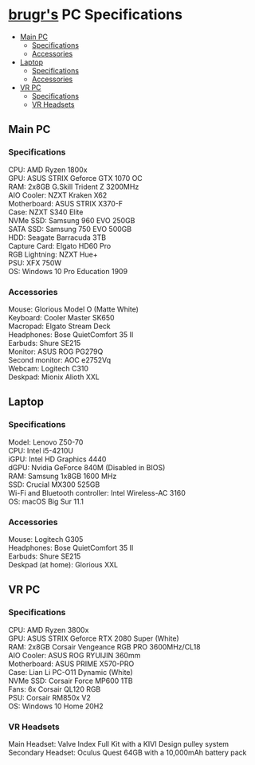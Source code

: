 # [brugr's](https://brugr.github.io) PC Specifications

- [Main PC](#main-pc)
  - [Specifications](#specifications)
  - [Accessories](#accessories)
- [Laptop](#laptop)
  - [Specifications](#specifications-1) 
  - [Accessories](#accessories-1)
- [VR PC](#vr-pc)
  - [Specifications](#specifications-2)
  - [VR Headsets](#vr-headsets)

## Main PC

### Specifications

CPU: AMD Ryzen 1800x  
GPU: ASUS STRIX Geforce GTX 1070 OC  
RAM: 2x8GB G.Skill Trident Z 3200MHz  
AIO Cooler: NZXT Kraken X62  
Motherboard: ASUS STRIX X370-F  
Case: NZXT S340 Elite  
NVMe SSD: Samsung 960 EVO 250GB  
SATA SSD: Samsung 750 EVO 500GB  
HDD: Seagate Barracuda 3TB  
Capture Card: Elgato HD60 Pro  
RGB Lightning: NZXT Hue+  
PSU: XFX 750W  
OS: Windows 10 Pro Education 1909

### Accessories

Mouse: Glorious Model O (Matte White)  
Keyboard: Cooler Master SK650  
Macropad: Elgato Stream Deck  
Headphones: Bose QuietComfort 35 II  
Earbuds: Shure SE215  
Monitor: ASUS ROG PG279Q  
Second monitor: AOC e2752Vq  
Webcam: Logitech C310  
Deskpad: Mionix Alioth XXL

## Laptop

### Specifications

Model: Lenovo Z50-70  
CPU: Intel i5-4210U  
iGPU: Intel HD Graphics 4440  
dGPU: Nvidia GeForce 840M (Disabled in BIOS)  
RAM: Samsung 1x8GB 1600 MHz  
SSD: Crucial MX300 525GB  
Wi-Fi and Bluetooth controller: Intel Wireless-AC 3160  
OS: macOS Big Sur 11.1

### Accessories

Mouse: Logitech G305  
Headphones: Bose QuietComfort 35 II  
Earbuds: Shure SE215  
Deskpad (at home): Glorious XXL

## VR PC

### Specifications

CPU: AMD Ryzen 3800x  
GPU: ASUS STRIX Geforce RTX 2080 Super (White)  
RAM: 2x8GB Corsair Vengeance RGB PRO 3600MHz/CL18  
AIO Cooler: ASUS ROG RYUIJIN 360mm  
Motherboard: ASUS PRIME X570-PRO  
Case: Lian Li PC-O11 Dynamic (White)  
NVMe SSD: Corsair Force MP600 1TB  
Fans: 6x Corsair QL120 RGB  
PSU: Corsair RM850x V2  
OS: Windows 10 Home 20H2

### VR Headsets

Main Headset: Valve Index Full Kit with a KIVI Design pulley system  
Secondary Headset: Oculus Quest 64GB with a 10,000mAh battery pack
